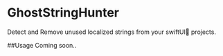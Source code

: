 # GhostStringHunter

Detect and Remove unused localized strings from your swiftUI🍎 projects.

##Usage
Coming soon..
